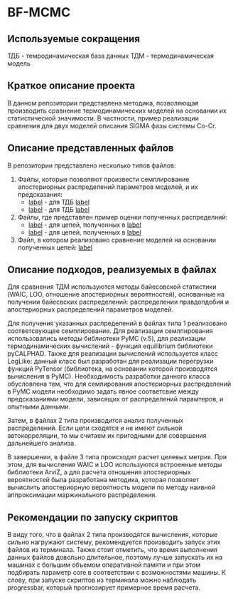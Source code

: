 # BF-MCMC

## Используемые сокращения

ТДБ - темродинамическая база данных
ТДМ - термодинамическая модель

## Краткое описание проекта

В данном репозитории представлена методика, позволяющая производить сравнение термодинамических моделей на основании их статистической значимости.
В частности, пример реализации сравнения для двух моделей описания SIGMA фазы системы Co-Cr.

## Описание представленных файлов

В репозитории представлено несколько типов файлов:
1. Файлы, которые позволяют произвести семплирование апостериорных распределений параметров моделей, и их предсказания:
    - [label](CoCr_2y_trace_save.py) - для ТДБ [label](tdbs/CoCr-01Oik_with_new_functions.tdb)
    - [label](CoCr18_2y_trace_save.py) - для ТДБ [label](tdbs/CoCr-18Cac_with_new_functions.tdb)
2. Файлы, где представлен пример оценки полученных распределний:
    - [label](CoCr10_chains_analysis.ipynb) - для цепей, полученных в [label](CoCr_2y_trace_save.py)
    - [label](CoCr18_chains_analysis.ipynb) - для цепей, полученных в [label](CoCr18_2y_trace_save.py)
3. Файл, в котором реализовано сравнение моделей на основании полученных цепей: [label](models_comparison.ipynb)

## Описание подходов, реализуемых в файлах

Для сравнения ТДМ используются методы байесовской статистики (WAIC, LOO, отношение апостериорных вероятностей), основанные на получении байесвских распределений: распределении правдопдобия и апостериорных распределений параметров моделей.

Для получения указанных распределений в файлах типа 1 реализовано соответсвующее семплирование.
Для реализации семлпирования использовались методы библиотеки PyMC (v.5), для реализации термодинамических вычислений - функция equilibrium библиотеки pyCALPHAD. Также для реализации вычислений используется класс LogLike: данный класс был разработан для реализации перегрузки функций PyTensor (библиотека, на основании которой производятся вычисления в PyMC). Необходимость разработки данного класса обусловлена тем, что для семлирования апостериорных распределений в PyMC модели необходимо задать явное соответсвие между предсказаниями модели, зависящих от распределений парамтеров, и опытными данными.

Затем, в файлах 2 типа производится анализ полученных распределений. Если цепи сходятся и не имеют сильной автокорреляции, то мы считаем их пригодными для совершения дальнейшего анализа.

В завершении, в файле 3 типа происходит расчет целевых метрик. При этом, для вычисления WAIC и LOO используются встроенные методы библиотеки ArviZ, а для расчета отношения апостериорных вероятностей была разработана методика, которая позволяет вычислить апостериорную вероятность модели по методу наивной аппроксимации маржинального распределения.

## Рекомендации по запуску скриптов

В виду того, что в файлах 2 типа производятся вычисления, которые сильно нагружают систему, рекомендуется производить запуск этих файлов из терминала. Также стоит отметить, что время выполнения данных файлов довольно длительное, поэтому лучше запускать их на машинах с большим объемом оперативной памяти и при этом подбирать параметр core в соответствии с возможностями машины. К слову, при запуске скриптов из терминала можно наблюдать progressbar, который прогнозирует примерное время расчета.

